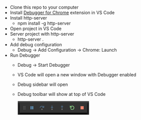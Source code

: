 * Clone this repo to your computer
* Install [Debugger for Chrome](https://marketplace.visualstudio.com/items?itemName=msjsdiag.debugger-for-chrome) extension in VS Code
* Install http-server
    * npm install -g http-server
* Open project in VS Code
* Server project with http-server
    * http-server .
* Add debug configuration
    * Debug -> Add Configuration -> Chrome: Launch
* Run Debugger
    * Debug -> Start Debugger
    * VS Code will open a new window with Debugger enabled
    * Debug sidebar will open
    * Debug toolbar will show at top of VS Code
        
        ![Debug Toolbar](/img/debug-toolbar.png)
